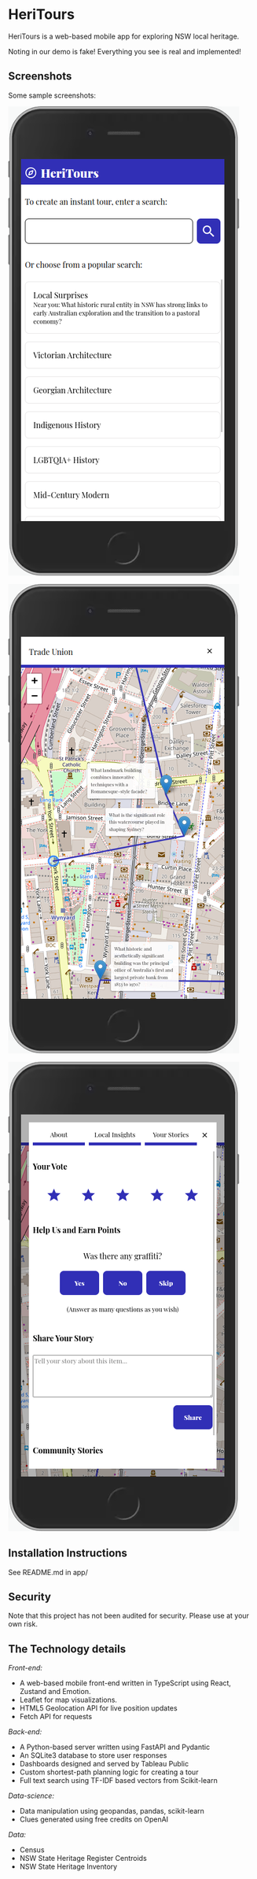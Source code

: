 # HeriTours

HeriTours is a web-based mobile app for exploring NSW local heritage.

Noting in our demo is fake! Everything you see is real and implemented!

## Screenshots

Some sample screenshots:

![Home](1.png)

![Map](2.png)

![Citizen Science](3.png)

## Installation Instructions

See README.md in app/

## Security 

Note that this project has not been audited for security. Please use at your own risk.

## The Technology details

*Front-end:*

- A web-based mobile front-end written in TypeScript using React, Zustand and Emotion.
- Leaflet for map visualizations.
- HTML5 Geolocation API for live position updates
- Fetch API for requests

*Back-end:*
- A Python-based server written using FastAPI and Pydantic
- An SQLite3 database to store user responses
- Dashboards designed and served by Tableau Public
- Custom shortest-path planning logic for creating a tour
- Full text search using TF-IDF based vectors from Scikit-learn

*Data-science:*
- Data manipulation using geopandas, pandas, scikit-learn
- Clues generated using free credits on OpenAI

*Data:*
- Census
- NSW State Heritage Register Centroids
- NSW State Heritage Inventory 


